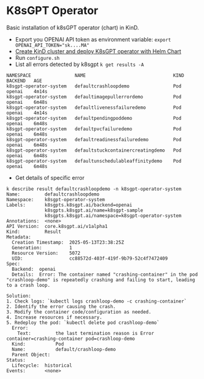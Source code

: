 # K8sGPT Operator

Basic installation of k8sGPT operator (chart) in KinD.

- Export you OPENAI API token as environment variable: `export OPENAI_API_TOKEN="sk....MA"`
- [Create KinD cluster and deploy K8sGPT operator with Helm Chart](./clusters-create.sh)
- Run `configure.sh`
- List all errors detected by k8sgpt `k get results -A`

``` 
NAMESPACE                NAME                                KIND   BACKEND   AGE
k8sgpt-operator-system   defaultcrashloopdemo                Pod    openai    4m14s
k8sgpt-operator-system   defaultimagepullerrordemo           Pod    openai    6m48s
k8sgpt-operator-system   defaultlivenessfailuredemo          Pod    openai    4m14s
k8sgpt-operator-system   defaultpendingpoddemo               Pod    openai    6m48s
k8sgpt-operator-system   defaultpvcfailuredemo               Pod    openai    6m48s
k8sgpt-operator-system   defaultreadinessfailuredemo         Pod    openai    6m48s
k8sgpt-operator-system   defaultstuckcontainercreatingdemo   Pod    openai    6m48s
k8sgpt-operator-system   defaultunschedulableaffinitydemo    Pod    openai    6m48s
```

- Get details of specific error

```
k describe result defaultcrashloopdemo -n k8sgpt-operator-system
Name:         defaultcrashloopdemo
Namespace:    k8sgpt-operator-system
Labels:       k8sgpts.k8sgpt.ai/backend=openai
              k8sgpts.k8sgpt.ai/name=k8sgpt-sample
              k8sgpts.k8sgpt.ai/namespace=k8sgpt-operator-system
Annotations:  <none>
API Version:  core.k8sgpt.ai/v1alpha1
Kind:         Result
Metadata:
  Creation Timestamp:  2025-05-13T23:38:25Z
  Generation:          1
  Resource Version:    5072
  UID:                 cc88572d-403f-419f-9b79-52c4f7472409
Spec:
  Backend:  openai
  Details:  Error: The container named "crashing-container" in the pod "crashloop-demo" is repeatedly crashing and failing to start, leading to a crash loop.

Solution: 
1. Check logs: `kubectl logs crashloop-demo -c crashing-container`
2. Identify the error causing the crash.
3. Modify the container code/configuration as needed.
4. Increase resources if necessary.
5. Redeploy the pod: `kubectl delete pod crashloop-demo`
  Error:
    Text:         the last termination reason is Error container=crashing-container pod=crashloop-demo
  Kind:           Pod
  Name:           default/crashloop-demo
  Parent Object:  
Status:
  Lifecycle:  historical
Events:       <none>
```